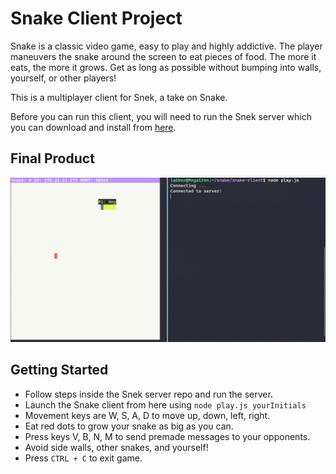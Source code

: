 # Snake Client Project

Snake is a classic video game, easy to play and highly addictive. The player maneuvers the snake around the screen to eat pieces of food. The more it eats, the more it grows. Get as long as possible without bumping into walls, yourself, or other players!

This is a multiplayer client for Snek, a take on Snake.

Before you can run this client, you will need to run the Snek server which you can download and install from [here](https://github.com/lighthouse-labs/snek-multiplayer).

## Final Product

!["Game play and Terminal"](/screencap.PNG)

## Getting Started

- Follow steps inside the Snek server repo and run the server.
- Launch the Snake client from here using `node play.js yourInitials`
- Movement keys are W, S, A, D to move up, down, left, right.
- Eat red dots to grow your snake as big as you can.
- Press keys V, B, N, M to send premade messages to your opponents.
- Avoid side walls, other snakes, and yourself!
- Press `CTRL + C` to exit game.
